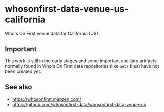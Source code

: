 # whosonfirst-data-venue-us-california

Who's On First venue data for California (US)

## Important

This work is still in the early stages and some important ancillary artifacts normally found in Who's On First data repositories (like `meta` files) have not been created yet.

## See also

* https://whosonfirst.mapzen.com/
* https://github.com/whosonfirst-data/whosonfirst-data-venue-us
